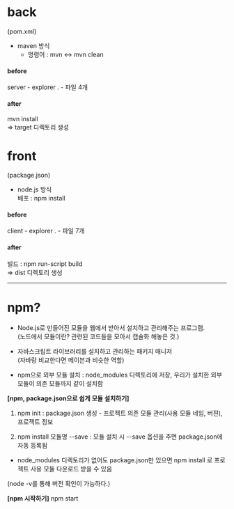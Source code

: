 # back  
(pom.xml)  
- maven 방식  
    - 명령어 : mvn ↔ mvn clean  

#### before  
server -  explorer . - 파일 4개  

#### after  
mvn install    
⇒ target 디렉토리 생성    
  
  
# front
(package.json)  

- node.js 방식  
배포 : npm install  

#### before  
client -  explorer . - 파일 7개  

#### after  
빌드 : npm run-script build  
⇒ dist 디렉토리 생성  


----------
# npm?  
 
- Node.js로 만들어진 모듈을 웹에서 받아서 설치하고 관리해주는 프로그램.  
(노드에서 모듈이란? 관련된 코드들을 모아서 캡슐화 해놓은 것.)  

- 자바스크립트 라이브러리를 설치하고 관리하는 패키지 매니저  
(자바랑 비교한다면 메이븐과 비슷한 역할)  
  
- npm으로 외부 모듈 설치 : node_modules 디렉토리에 저장, 우리가 설치한 외부 모듈이 의존 모듈까지 같이 설치함  

**[npm, package.json으로 쉽게 모듈 설치하기]**  

1) npm init : package.json 생성 - 프로젝트 의존 모듈 관리(사용 모듈 네임, 버젼), 프로젝트 정보  

2) npm install 모듈명 --save : 모듈 설치 시 --save 옵션을 주면 package.json에 자동 등록됨  

- node_modules 디렉토리가 없어도 package.json만 있으면 npm install 로 프로젝트 사용 모듈 다운로드 받을 수 있음  

(node -v를 통해 버전 확인이 가능하다.)

**[npm 시작하기]** 
npm start

